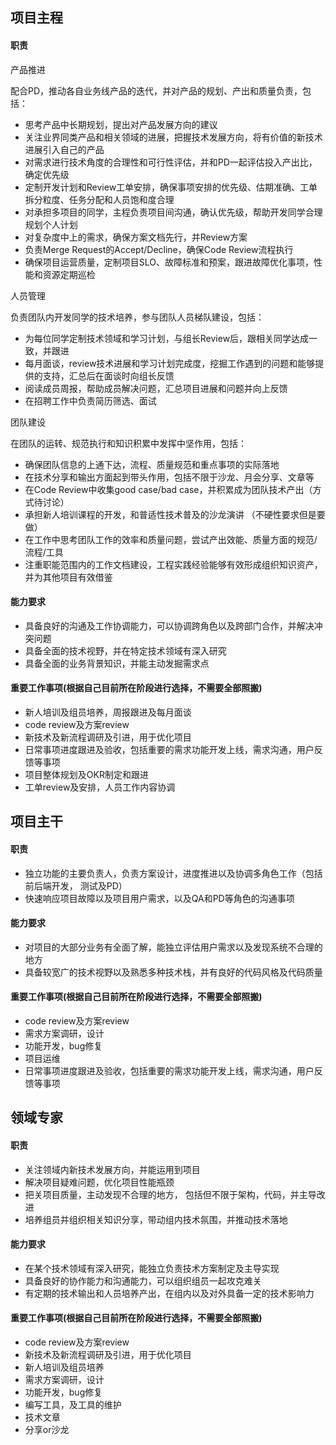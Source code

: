 
## 项目主程

#### 职责

产品推进

配合PD，推动各自业务线产品的迭代，并对产品的规划、产出和质量负责，包括：
+ 思考产品中长期规划，提出对产品发展方向的建议
+ 关注业界同类产品和相关领域的进展，把握技术发展方向，将有价值的新技术进展引入自己的产品
+ 对需求进行技术角度的合理性和可行性评估，并和PD一起评估投入产出比，确定优先级
+ 定制开发计划和Review工单安排，确保事项安排的优先级、估期准确、工单拆分粒度、任务分配和人员饱和度合理
+ 对承担多项目的同学，主程负责项目间沟通，确认优先级，帮助开发同学合理规划个人计划
+ 对复杂度中上的需求，确保方案文档先行，并Review方案
+ 负责Merge Request的Accept/Decline，确保Code Review流程执行
+ 确保项目运营质量，定制项目SLO、故障标准和预案，跟进故障优化事项，性能和资源定期巡检

人员管理

负责团队内开发同学的技术培养，参与团队人员梯队建设，包括：
+ 为每位同学定制技术领域和学习计划，与组长Review后，跟相关同学达成一致，并跟进
+ 每月面谈，review技术进展和学习计划完成度，挖掘工作遇到的问题和能够提供的支持，汇总后在面谈时向组长反馈
+ 阅读成员周报，帮助成员解决问题，汇总项目进展和问题并向上反馈
+ 在招聘工作中负责简历筛选、面试

团队建设

在团队的运转、规范执行和知识积累中发挥中坚作用，包括：
+ 确保团队信息的上通下达，流程、质量规范和重点事项的实际落地
+ 在技术分享和输出方面起到带头作用，包括不限于沙龙、月会分享、文章等
+ 在Code Review中收集good case/bad case，并积累成为团队技术产出（方式待讨论）
+ 承担新人培训课程的开发，和普适性技术普及的沙龙演讲 （不硬性要求但是要做）
+ 在工作中思考团队工作的效率和质量问题，尝试产出效能、质量方面的规范/流程/工具
+ 注重职能范围内的工作文档建设，工程实践经验能够有效形成组织知识资产，并为其他项目有效借鉴

#### 能力要求

+ 具备良好的沟通及工作协调能力，可以协调跨角色以及跨部门合作，并解决冲突问题
+ 具备全面的技术视野，并在特定技术领域有深入研究
+ 具备全面的业务背景知识，并能主动发掘需求点

#### 重要工作事项(根据自己目前所在阶段进行选择，不需要全部照搬)
+ 新人培训及组员培养，周报跟进及每月面谈
+ code review及方案review
+ 新技术及新流程调研及引进，用于优化项目
+ 日常事项进度跟进及验收，包括重要的需求功能开发上线，需求沟通，用户反馈等事项
+ 项目整体规划及OKR制定和跟进
+ 工单review及安排，人员工作内容协调


## 项目主干

#### 职责
+ 独立功能的主要负责人，负责方案设计，进度推进以及协调多角色工作（包括前后端开发， 测试及PD）
+ 快速响应项目故障以及项目用户需求，以及QA和PD等角色的沟通事项

#### 能力要求
+ 对项目的大部分业务有全面了解，能独立评估用户需求以及发现系统不合理的地方
+ 具备较宽广的技术视野以及熟悉多种技术栈，并有良好的代码风格及代码质量

#### 重要工作事项(根据自己目前所在阶段进行选择，不需要全部照搬)
+ code review及方案review
+ 需求方案调研，设计
+ 功能开发，bug修复
+ 项目运维
+ 日常事项进度跟进及验收，包括重要的需求功能开发上线，需求沟通，用户反馈等事项


## 领域专家

#### 职责
+ 关注领域内新技术发展方向，并能运用到项目
+ 解决项目疑难问题，优化项目性能瓶颈
+ 把关项目质量，主动发现不合理的地方， 包括但不限于架构，代码，并主导改进
+ 培养组员并组织相关知识分享，带动组内技术氛围，并推动技术落地

#### 能力要求
+ 在某个技术领域有深入研究，能独立负责技术方案制定及主导实现
+ 具备良好的协作能力和沟通能力，可以组织组员一起攻克难关
+ 有定期的技术输出和人员培养产出，在组内以及对外具备一定的技术影响力

#### 重要工作事项(根据自己目前所在阶段进行选择，不需要全部照搬)
+ code review及方案review
+ 新技术及新流程调研及引进，用于优化项目
+ 新人培训及组员培养
+ 需求方案调研，设计
+ 功能开发，bug修复
+ 编写工具，及工具的维护
+ 技术文章
+ 分享or沙龙
